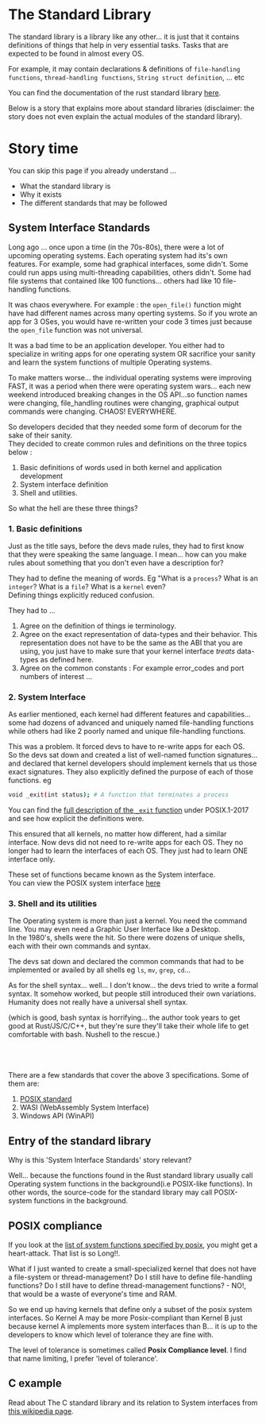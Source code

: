 # The Standard Library

The standard library is a library like any other... it is just that it contains definitions of things that help in very essential tasks. Tasks that are expected to be found in almost every OS.  

For example, it may contain declarations & definitions of `file-handling functions`, `thread-handling functions`, `String struct definition`, ... etc  

You can find the documentation of the rust standard library [here](https://doc.rust-lang.org/std/index.html).  

Below is a story that explains more about standard libraries (disclaimer: the story does not even explain the actual modules of the standard library). 


#  Story time
You can skip this page if you already understand ...  
- What the standard library is
- Why it exists
- The different standards that may be followed


## System Interface Standards

Long ago ... once upon a time (in the 70s-80s), there were a lot of upcoming operating systems. Each operating system had its's own features. For example, some had graphical interfaces, some didn't. Some could run apps using multi-threading capabilities, others didn't. Some had file systems that contained like 100 functions... others had like 10 file-handling functions.

It was chaos everywhere. For example : the `open_file()` function might have had different names across many operting systems. So if you wrote an app for 3 OSes, you would have re-written your code 3 times just because the `open_file` function was not universal.  

It was a bad time to be an application developer. You either had to specialize in writing apps for one operating system OR sacrifice your sanity and learn the system functions of multiple Operating systems.  

To make matters worse... the individual operating systems were improving FAST, it was a period when there were operating system wars... each new weekend introduced breaking changes in the OS API...so function names were changing, file_handling routines were changing, graphical output commands were changing. CHAOS! EVERYWHERE.  


So developers decided that they needed some form of decorum for the sake of their sanity.  
They decided to create common rules and definitions on the three topics below : 
1. Basic definitions of words used in both kernel and application development
2. System interface definition
3. Shell and utilities.  

So what the hell are these three things?  

### 1. Basic definitions
Just as the title says, before the devs made rules, they had to first know that they were speaking the same language. I mean... how can you make rules about something that you don't even have a description for?  

They had to define the meaning of words. Eg "What is a `process`? What is an `integer`? What is a `file`? What is a `kernel` even?  
Defining things explicitly reduced confusion. 

They had to ...
1. Agree on the definition of things ie terminology. 
2. Agree on the exact representation of data-types and their behavior. This representation does not have to be the same as the ABI that you are using, you just have to make sure that your kernel interface *treats* data-types as defined here.  
3. Agree on the common constants : For example error_codes and port numbers of interest ...

### 2. System Interface  
As earlier mentioned, each kernel had different features and capabilities... some had dozens of advanced and uniquely named file-handling functions while others had like 2 poorly named and unique file-handling functions.  

This was a problem. It forced devs to have to re-write apps for each OS.  
So the devs sat down and created a list of well-named function signatures... and declared that kernel developers should implement kernels that us those exact signatures. They also explicitly defined the purpose of each of those functions. eg 
```bash
void _exit(int status); # A function that terminates a process

```
You can find the [full description of the `_exit` function](https://pubs.opengroup.org/onlinepubs/9699919799/functions/_exit.html) under POSIX.1-2017 and see how explicit the definitions were.  


This ensured that all kernels, no matter how different, had a similar interface. Now devs did not need to re-write apps for each OS. They no longer had to learn the interfaces of each OS. They just had to learn ONE interface only.  

These set of functions became known as the System interface.  
You can view the POSIX system interface [here](https://pubs.opengroup.org/onlinepubs/9699919799/functions/contents.html)


### 3. Shell and its utilities
The Operating system is more than just a kernel. You need the command line. You may even need a Graphic User Interface like a Desktop.  
In the 1980's, shells were the hit. So there were dozens of unique shells, each with their own commands and syntax.  

The devs sat down and declared the common commands that had to be implemented or availed by all shells eg `ls`, `mv`, `grep`, `cd`...  


As for the shell syntax... well... I don't know... the devs tried to write a formal syntax. It somehow worked, but people still introduced 
their own variations. Humanity does not really have a universal shell syntax. 

(which is good, bash syntax is horrifying... the author took years to get good at Rust/JS/C/C++, but they're sure they'll take their whole life to get comfortable with bash. Nushell to the rescue.)
<br><br><br><br>


There are a few standards that cover the above 3 specifications. Some of them are:  
1. [POSIX standard](https://en.wikipedia.org/wiki/POSIX) 
2. WASI (WebAssembly System Interface)  
3. Windows API (WinAPI)


## Entry of the standard library
Why is this 'System Interface Standards' story relevant?  

Well... because the functions found in the Rust standard library usually call Operating system functions in the background(i.e POSIX-like functions). In other words, the source-code for the standard library may call POSIX-system functions in the background.  
 
<!-- undone: draw image of levels of abstraction:  many oses // many Interfaces // POSIX interface // different_standard libraries -->



## POSIX compliance  
If you look at the [list of system functions specified by posix](https://pubs.opengroup.org/onlinepubs/9699919799/idx/functions.html), you might get a heart-attack. That list is so Long!!.  

What if I just wanted to create a small-specialized kernel that does not have a file-system or thread-management? Do I still have to define file-handling functions? Do I still have to define thread-management functions? - NO!, that would be a waste of everyone's time and RAM.  

So we end up having kernels that define only a subset of the posix system interfaces. So Kernel A may be more Posix-compliant than Kernel B just because kernel A implements more system interfaces than B... it is up to the developers to know which level of tolerance they are fine with.  

The level of tolerance is sometimes called **Posix Compliance level**. I find that name limiting, I prefer 'level of tolerance'.   

## C example
Read about The C standard library and its relation to System interfaces from [this wikipedia page](https://en.wikipedia.org/wiki/C_standard_library). 